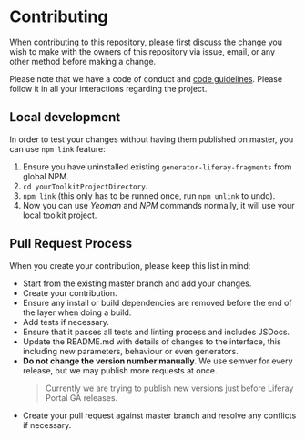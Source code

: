 # Contributing

When contributing to this repository, please first discuss the change you wish
to make with the owners of this repository via issue, email, or any other
method before making a change.

Please note that we have a code of conduct and [code guidelines][1].
Please follow it in all your interactions regarding the project.

## Local development

In order to test your changes without having them published on master, you
can use `npm link` feature:

1. Ensure you have uninstalled existing `generator-liferay-fragments`
   from global NPM.
2. `cd yourToolkitProjectDirectory`.
3. `npm link` (this only has to be runned once, run `npm unlink` to undo).
4. Now you can use *Yeoman* and *NPM* commands normally, it will use your
   local toolkit project.

## Pull Request Process

When you create your contribution, please keep this list in mind:

- Start from the existing master branch and add your changes.
- Create your contribution.
- Ensure any install or build dependencies are removed before the end of the
  layer when doing a build.
- Add tests if necessary.
- Ensure that it passes all tests and linting process and includes JSDocs.
- Update the README.md with details of changes to the interface, this including
  new parameters, behaviour or even generators.
- **Do not change the version number manually**. We use semver for every release,
  but we may publish more requests at once.
  > Currently we are trying to publish new versions just before Liferay Portal
  > GA releases.
- Create your pull request against master branch and resolve any conflicts if
  necessary.

[1]: https://github.com/liferay/liferay-frontend-guidelines
